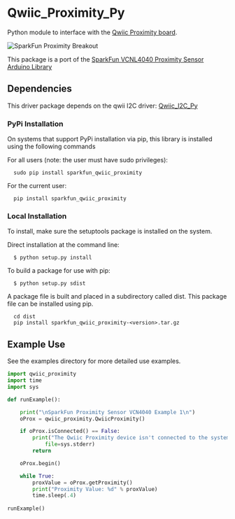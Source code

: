 # Qwiic_Proximity_Py
Python module to interface with the [Qwiic Proximity board](https://www.sparkfun.com/products/15177).

![SparkFun Proximity Breakout](https://cdn.sparkfun.com//assets/parts/1/3/5/9/2/15177-SparkFun_Proximity_Sensor_Breakout_-_20cm__VCNL4040__Qwiic_-01.jpg)

This package is a port of the [SparkFun VCNL4040 Proximity Sensor Arduino Library](https://github.com/sparkfun/SparkFun_VCNL4040_Arduino_Library)

## Dependencies 
This driver package depends on the qwii I2C driver: 
[Qwiic_I2C_Py](https://github.com/sparkfun/Qwiic_I2C_Py)

### PyPi Installation
On systems that support PyPi installation via pip, this library is installed using the following commands

For all users (note: the user must have sudo privileges):
```
  sudo pip install sparkfun_qwiic_proximity
```
For the current user:

```
  pip install sparkfun_qwiic_proximity
```

### Local Installation

To install, make sure the setuptools package is installed on the system.

Direct installation at the command line:
```
  $ python setup.py install
```

To build a package for use with pip:
```
  $ python setup.py sdist
 ```
A package file is built and placed in a subdirectory called dist. This package file can be installed using pip.
```
  cd dist
  pip install sparkfun_qwiic_proximity-<version>.tar.gz
```

## Example Use
See the examples directory for more detailed use examples.

```python
import qwiic_proximity
import time
import sys

def runExample():

	print("\nSparkFun Proximity Sensor VCN4040 Example 1\n")
	oProx = qwiic_proximity.QwiicProximity()

	if oProx.isConnected() == False:
		print("The Qwiic Proximity device isn't connected to the system. Please check your connection", \
			file=sys.stderr)
		return

	oProx.begin()

	while True:
		proxValue = oProx.getProximity()
		print("Proximity Value: %d" % proxValue)
		time.sleep(.4)
    
runExample()

```
